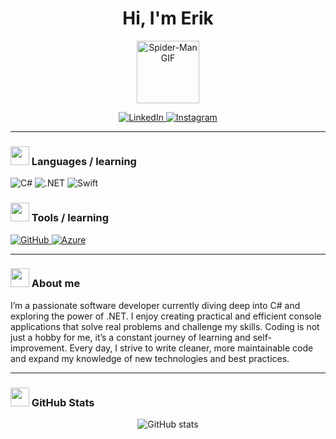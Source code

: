 <h1 align="center">Hi, I'm Erik</h1>

<p align="center">
  <img src="https://media1.giphy.com/media/v1.Y2lkPTc5MGI3NjExMDRleXk1cmR4anhiNms4aHlwamFiazVkMjF5cTVsdWVncHd3bHpjYyZlcD12MV9pbnRlcm5hbF9naWZfYnlfaWQmY3Q9cw/S6HqMYjRsPeoqfmMJD/giphy.gif" width="100" alt="Spider-Man GIF"/>
</p>

<p align="center">
  <a href="https://www.linkedin.com/in/erik-jonsson-b16680368/">
    <img src="https://img.shields.io/badge/LinkedIn-0077B5?style=for-the-badge&logo=linkedin&logoColor=white" alt="LinkedIn" />
  </a>
  <a href="https://www.instagram.com/alfreer.ik/">
    <img src="https://img.shields.io/badge/Instagram-E4405F?style=for-the-badge&logo=instagram&logoColor=white" alt="Instagram" />
  </a>
</p>

---

### <img src="https://media2.giphy.com/media/v1.Y2lkPTc5MGI3NjExdDRrZmF6N3B3MDZueG0yMXp1bWt4amk4ZGQ0bmJ6ZWtqZDFnYXl2OSZlcD12MV9pbnRlcm5hbF9naWZfYnlfaWQmY3Q9cw/8ekmDODACSSXxWuBRz/giphy.gif" width="30" /> Languages / learning

<p>
  <img alt="C#" src="https://img.shields.io/badge/C%23-239120?style=for-the-badge&logo=c-sharp&logoColor=white" />
  <img alt=".NET" src="https://img.shields.io/badge/.NET-512BD4?style=for-the-badge&logo=dotnet&logoColor=white" />
  <img alt="Swift" src="https://img.shields.io/badge/Swift-F05138?style=for-the-badge&logo=swift&logoColor=white" />
</p>

### <img src="https://media3.giphy.com/media/v1.Y2lkPTc5MGI3NjExNDVhemlkcTAwNnRkNXM4czgwbHFucXdlaXRqOXEyMmJ3YTNwd2E0eiZlcD12MV9pbnRlcm5hbF9naWZfYnlfaWQmY3Q9cw/IgLEFhGAt3giA9XMHk/giphy.gif" width="30" /> Tools / learning

<p>
  <a href="https://github.com/EriksDevelopment">
    <img alt="GitHub" src="https://img.shields.io/badge/GitHub-181717?style=for-the-badge&logo=github&logoColor=white" />
  </a>
  <a href="https://azure.microsoft.com/">
    <img alt="Azure" src="https://img.shields.io/badge/Azure-0078D4?style=for-the-badge&logo=microsoft-azure&logoColor=white" />
  </a>
</p>

---

### <img src="https://media0.giphy.com/media/v1.Y2lkPTc5MGI3NjExcmN6NHV0bXU3dTlhYmkzZzV0bG84bGZnZmV5NXUyNDNpdTB2b2YxNiZlcD12MV9pbnRlcm5hbF9naWZfYnlfaWQmY3Q9cw/ObNTw8Uzwy6KQ/giphy.gif" width="30" /> About me

I’m a passionate software developer currently diving deep into C# and exploring the power of .NET. I enjoy creating practical and efficient console applications that solve real problems and challenge my skills. Coding is not just a hobby for me, it’s a constant journey of learning and self-improvement. Every day, I strive to write cleaner, more maintainable code and expand my knowledge of new technologies and best practices.

---

### <img src="https://media4.giphy.com/media/v1.Y2lkPTc5MGI3NjExdmZzMHhmMWpnbmtlOTBtcGc1dXhpNHh0NGJuZTJmaW5vajlzejl6eiZlcD12MV9pbnRlcm5hbF9naWZfYnlfaWQmY3Q9cw/KzJkzjggfGN5Py6nkT/giphy.gif" width="30" /> GitHub Stats

<p align="center">
  <img src="https://github-readme-stats.vercel.app/api?username=EriksDevelopment&show_icons=true&theme=radical" alt="GitHub stats" />
</p>
